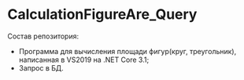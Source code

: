 # CalculationFigureAre_Query
Состав репозитория:
  - Программа для вычисления площади фигур(круг, треугольник), написанная в VS2019 на .NET Core 3.1;
  - Запрос в БД.
